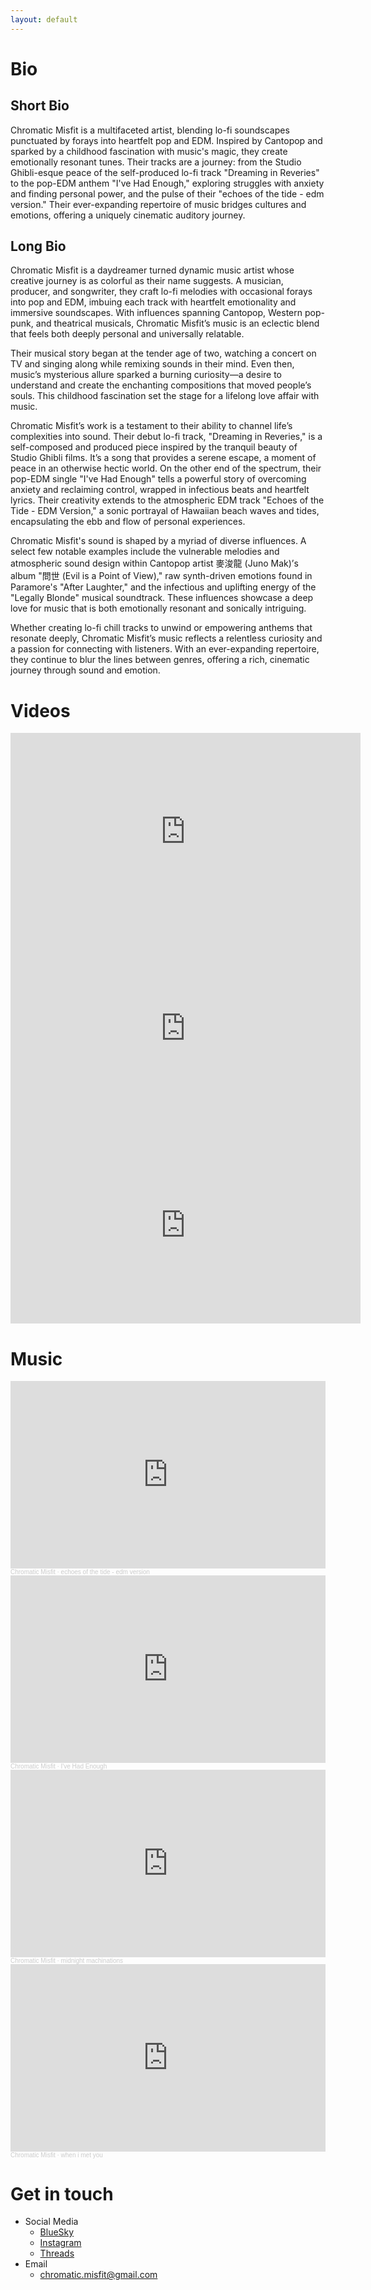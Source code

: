 ```yaml
---
layout: default
---
```

# Bio

## Short Bio
Chromatic Misfit is a multifaceted artist, blending lo-fi soundscapes punctuated by forays into heartfelt pop and EDM. Inspired by Cantopop and sparked by a childhood fascination with music's magic, they create emotionally resonant tunes. Their tracks are a journey: from the Studio Ghibli-esque peace of the self-produced lo-fi track "Dreaming in Reveries" to the pop-EDM anthem "I've Had Enough," exploring struggles with anxiety and finding personal power, and the pulse of their "echoes of the tide - edm version." Their ever-expanding repertoire of music bridges cultures and emotions, offering a uniquely cinematic auditory journey.

## Long Bio
Chromatic Misfit is a daydreamer turned dynamic music artist whose creative journey is as colorful as their name suggests. A musician, producer, and songwriter, they craft lo-fi melodies with occasional forays into pop and EDM, imbuing each track with heartfelt emotionality and immersive soundscapes. With influences spanning Cantopop, Western pop-punk, and theatrical musicals, Chromatic Misfit’s music is an eclectic blend that feels both deeply personal and universally relatable.

Their musical story began at the tender age of two, watching a concert on TV and singing along while remixing sounds in their mind. Even then, music’s mysterious allure sparked a burning curiosity—a desire to understand and create the enchanting compositions that moved people’s souls. This childhood fascination set the stage for a lifelong love affair with music.

Chromatic Misfit’s work is a testament to their ability to channel life’s complexities into sound. Their debut lo-fi track, "Dreaming in Reveries," is a self-composed and produced piece inspired by the tranquil beauty of Studio Ghibli films. It’s a song that provides a serene escape, a moment of peace in an otherwise hectic world. On the other end of the spectrum, their pop-EDM single "I've Had Enough" tells a powerful story of overcoming anxiety and reclaiming control, wrapped in infectious beats and heartfelt lyrics. Their creativity extends to the atmospheric EDM track "Echoes of the Tide - EDM Version," a sonic portrayal of Hawaiian beach waves and tides, encapsulating the ebb and flow of personal experiences.

Chromatic Misfit's sound is shaped by a myriad of diverse influences. A select few notable examples include the vulnerable melodies and atmospheric sound design within Cantopop artist 麥浚龍 (Juno Mak)’s album "問世 (Evil is a Point of View)," raw synth-driven emotions found in Paramore's "After Laughter," and the infectious and uplifting energy of the "Legally Blonde" musical soundtrack. These influences showcase a deep love for music that is both emotionally resonant and sonically intriguing.

Whether creating lo-fi chill tracks to unwind or empowering anthems that resonate deeply, Chromatic Misfit’s music reflects a relentless curiosity and a passion for connecting with listeners. With an ever-expanding repertoire, they continue to blur the lines between genres, offering a rich, cinematic journey through sound and emotion.

# Videos
<iframe width="560" height="315" src="https://www.youtube.com/embed/GQ5KZLyZ50I?si=hyfohZsf_aQoEgSy&amp;start=30" title="YouTube video player" frameborder="0" allow="accelerometer; autoplay; clipboard-write; encrypted-media; gyroscope; picture-in-picture; web-share" referrerpolicy="strict-origin-when-cross-origin" allowfullscreen></iframe>

<iframe width="560" height="315" src="https://www.youtube.com/embed/--dZCeR4AaY?si=mnZPESkYM1m8Alwk&amp;start=55" title="YouTube video player" frameborder="0" allow="accelerometer; autoplay; clipboard-write; encrypted-media; gyroscope; picture-in-picture; web-share" referrerpolicy="strict-origin-when-cross-origin" allowfullscreen></iframe>

<iframe width="560" height="315" src="https://www.youtube.com/embed/x3GCgF5XSzs?si=mxKNqfF9t25L5j5Z&amp;start=48" title="YouTube video player" frameborder="0" allow="accelerometer; autoplay; clipboard-write; encrypted-media; gyroscope; picture-in-picture; web-share" referrerpolicy="strict-origin-when-cross-origin" allowfullscreen></iframe>

# Music
<iframe width="100%" height="300" scrolling="no" frameborder="no" allow="autoplay" src="https://w.soundcloud.com/player/?url=https%3A//api.soundcloud.com/tracks/1994052787&color=%23ff5500&auto_play=false&hide_related=false&show_comments=true&show_user=true&show_reposts=false&show_teaser=true&visual=true"></iframe><div style="font-size: 10px; color: #cccccc;line-break: anywhere;word-break: normal;overflow: hidden;white-space: nowrap;text-overflow: ellipsis; font-family: Interstate,Lucida Grande,Lucida Sans Unicode,Lucida Sans,Garuda,Verdana,Tahoma,sans-serif;font-weight: 100;"><a href="https://soundcloud.com/chromatic-misfit" title="Chromatic Misfit" target="_blank" style="color: #cccccc; text-decoration: none;">Chromatic Misfit</a> · <a href="https://soundcloud.com/chromatic-misfit/echoes-of-the-tide-edm-version" title="echoes of the tide - edm version" target="_blank" style="color: #cccccc; text-decoration: none;">echoes of the tide - edm version</a></div>

<iframe width="100%" height="300" scrolling="no" frameborder="no" allow="autoplay" src="https://w.soundcloud.com/player/?url=https%3A//api.soundcloud.com/tracks/1753516515&color=%23ff5500&auto_play=false&hide_related=false&show_comments=true&show_user=true&show_reposts=false&show_teaser=true&visual=true"></iframe><div style="font-size: 10px; color: #cccccc;line-break: anywhere;word-break: normal;overflow: hidden;white-space: nowrap;text-overflow: ellipsis; font-family: Interstate,Lucida Grande,Lucida Sans Unicode,Lucida Sans,Garuda,Verdana,Tahoma,sans-serif;font-weight: 100;"><a href="https://soundcloud.com/chromatic-misfit" title="Chromatic Misfit" target="_blank" style="color: #cccccc; text-decoration: none;">Chromatic Misfit</a> · <a href="https://soundcloud.com/chromatic-misfit/ive-had-enough" title="I&#x27;ve Had Enough" target="_blank" style="color: #cccccc; text-decoration: none;">I&#x27;ve Had Enough</a></div>

<iframe width="100%" height="300" scrolling="no" frameborder="no" allow="autoplay" src="https://w.soundcloud.com/player/?url=https%3A//api.soundcloud.com/tracks/1894117323&color=%23ff5500&auto_play=false&hide_related=false&show_comments=true&show_user=true&show_reposts=false&show_teaser=true&visual=true"></iframe><div style="font-size: 10px; color: #cccccc;line-break: anywhere;word-break: normal;overflow: hidden;white-space: nowrap;text-overflow: ellipsis; font-family: Interstate,Lucida Grande,Lucida Sans Unicode,Lucida Sans,Garuda,Verdana,Tahoma,sans-serif;font-weight: 100;"><a href="https://soundcloud.com/chromatic-misfit" title="Chromatic Misfit" target="_blank" style="color: #cccccc; text-decoration: none;">Chromatic Misfit</a> · <a href="https://soundcloud.com/chromatic-misfit/midnight-machinations" title="midnight machinations" target="_blank" style="color: #cccccc; text-decoration: none;">midnight machinations</a></div>

<iframe width="100%" height="300" scrolling="no" frameborder="no" allow="autoplay" src="https://w.soundcloud.com/player/?url=https%3A//api.soundcloud.com/tracks/1545079894&color=%23ff5500&auto_play=false&hide_related=false&show_comments=true&show_user=true&show_reposts=false&show_teaser=true&visual=true"></iframe><div style="font-size: 10px; color: #cccccc;line-break: anywhere;word-break: normal;overflow: hidden;white-space: nowrap;text-overflow: ellipsis; font-family: Interstate,Lucida Grande,Lucida Sans Unicode,Lucida Sans,Garuda,Verdana,Tahoma,sans-serif;font-weight: 100;"><a href="https://soundcloud.com/chromatic-misfit" title="Chromatic Misfit" target="_blank" style="color: #cccccc; text-decoration: none;">Chromatic Misfit</a> · <a href="https://soundcloud.com/chromatic-misfit/when-i-met-you" title="when i met you" target="_blank" style="color: #cccccc; text-decoration: none;">when i met you</a></div>

# Get in touch
- Social Media
  - [BlueSky](https://bsky.app/profile/chromaticmisfit.bsky.social)
  - [Instagram](https://www.instagram.com/itschromaticmisfit)
  - [Threads](https://www.threads.net/@itschromaticmisfit)
- Email
  - chromatic.misfit@gmail.com
